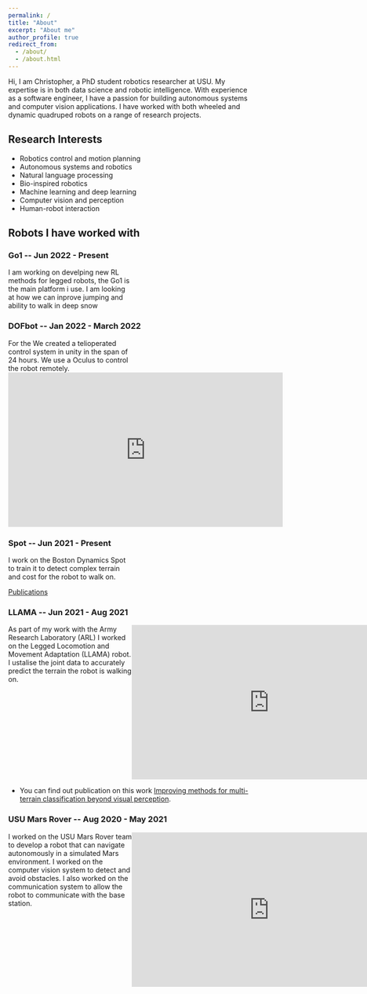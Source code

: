 ```yaml
---
permalink: /
title: "About"
excerpt: "About me"
author_profile: true
redirect_from: 
  - /about/
  - /about.html
---
```

Hi, I am Christopher, a PhD student robotics researcher at USU. My expertise is in both data science and robotic intelligence. With experience as a software engineer, I have a passion for building autonomous systems and computer vision applications. I have worked with both wheeled and dynamic quadruped robots on a range of research projects.


## Research Interests

*  Robotics control and motion planning
*  Autonomous systems and robotics
*  Natural language processing
*  Bio-inspired robotics
*  Machine learning and deep learning
*  Computer vision and perception
*  Human-robot interaction


## Robots I have worked with

### Go1 -- Jun 2022 - Present
<script defer type="module" src="/assets/URDF_loader/go1_robot.js"></script>
<div style="display: flex;">
  <div style="width: 50%;">
    <!-- Your text content here -->
    I am working on develping new RL methods for legged robots, the Go1 is the main platform i use. I am looking at how we can inprove  jumping and ability to walk in deep snow
  </div>
  <div style="width: 50%;">
    <canvas id="go1_robot_id"></canvas>
  </div>
</div>

### DOFbot -- Jan 2022 - March 2022
<script defer type="module" src="/assets/URDF_loader/dofbot_robot.js"></script>
<div style="display: flex;">
  <div style="width: 50%;">
    <!-- Your text content here -->
    For the We created a telioperated control system in unity in the span of 24 hours. We use a Oculus to control the robot remotely.
    <iframe width="560" height="315" src="https://www.youtube.com/embed/Rrh76Q8C39Y" title="YouTube video player" frameborder="0" allow="accelerometer; autoplay; clipboard-write; encrypted-media; gyroscope; picture-in-picture; web-share" referrerpolicy="strict-origin-when-cross-origin" allowfullscreen></iframe>
  </div>
  <div style="width: 50%;">
    <canvas id="dofbot_robot_id"></canvas>
  </div>
</div>


### Spot  -- Jun 2021 - Present
<script defer type="module" src="/assets/URDF_loader/spot_robot.js"></script>
<div style="display: flex;">
  <div style="width: 50%;">
    <!-- Your text content here -->
    I work on the  Boston Dynamics Spot to train it to detect complex terrain and cost for the robot to walk on.
  </div>
  <div style="width: 50%;">
    <canvas id="spot_robot_id"></canvas>
  </div>
</div>

<!-- link to page for all the publications -->
[Publications](/publications/)

### LLAMA  -- Jun 2021 - Aug 2021

<div style="display: flex;">
  <div style="width: 50%;">
    <!-- Your text content here -->
   As part of my work with the Army Research Laboratory (ARL) I worked on the Legged Locomotion and Movement Adaptation (LLAMA) robot. I ustalise the joint data to accurately predict the terrain the robot is walking on.
  </div>
  <div style="width: 50%;">
    <iframe width="560" height="315" src="https://www.youtube.com/embed/Hm9OMts41TM" title="YouTube video player" frameborder="0" allow="accelerometer; autoplay; clipboard-write; encrypted-media; gyroscope; picture-in-picture; web-share" referrerpolicy="strict-origin-when-cross-origin" allowfullscreen></iframe>
  </div>
</div>

* You can find out publication on this work [Improving methods for multi-terrain classification beyond visual perception](https://ieeexplore.ieee.org/stamp/stamp.jsp?arnumber=9699886).

### USU Mars Rover  -- Aug 2020 - May 2021

<div style="display: flex;">
  <div style="width: 50%;">
    <!-- Your text content here -->
    I worked on the USU Mars Rover team to develop a robot that can navigate autonomously in a simulated Mars environment. I worked on the computer vision system to detect and avoid obstacles. I also worked on the communication system to allow the robot to communicate with the base station.
  </div>
  <div style="width: 50%;">
    <iframe width="560" height="315" src="https://www.youtube.com/embed/deJiZued-sc" title="YouTube video player" frameborder="0" allow="accelerometer; autoplay; clipboard-write; encrypted-media; gyroscope; picture-in-picture; web-share" referrerpolicy="strict-origin-when-cross-origin" allowfullscreen></iframe>
  </div>

<style>
  #robot {
    position: relative;
    height: 100vh;
    width: 100vw;
    margin: 0;
    padding: 0;
    overflow: hidden;
  }
</style>
